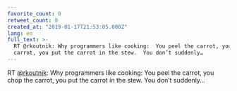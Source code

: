 ```yaml
---
favorite_count: 0
retweet_count: 0
created_at: "2019-01-17T21:53:05.000Z"
lang: en
full_text: >-
  RT @rkoutnik: Why programmers like cooking:  You peel the carrot, you chop the
  carrot, you put the carrot in the stew.  You don’t suddenly…
---
```


RT [@rkoutnik](https://twitter.com/rkoutnik): Why programmers like cooking: You
peel the carrot, you chop the carrot, you put the carrot in the stew. You don’t
suddenly…
